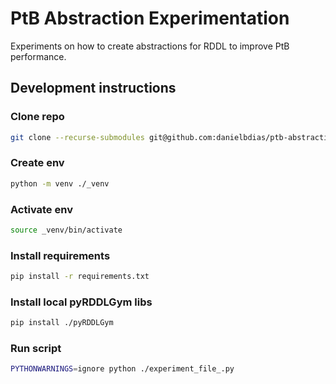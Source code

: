 # PtB Abstraction Experimentation

Experiments on how to create abstractions for RDDL to improve PtB performance.

## Development instructions

### Clone repo

```sh
git clone --recurse-submodules git@github.com:danielbdias/ptb-abstraction-experimentation.git
```

### Create env 
```sh
python -m venv ./_venv
```

### Activate env 
```sh
source _venv/bin/activate
```

### Install requirements
```sh
pip install -r requirements.txt
```

### Install local pyRDDLGym libs
```sh
pip install ./pyRDDLGym
```

### Run script
```sh
PYTHONWARNINGS=ignore python ./experiment_file_.py
``````